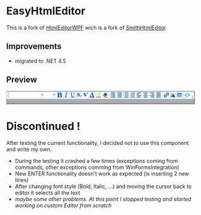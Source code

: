 # EasyHtmlEditor
This is a fork of [HtmlEditorWPF](https://github.com/LBRNZ/HtmlEditorWPF) wich is a fork of [SmithHtmlEditor](https://github.com/adambarath/SmithHtmlEditor).

## Improvements
- migrated to .NET 4.5

## Preview
![](Readme/preview.PNG?raw=true)

# Discontinued !
After testing the current functionality, I decided not to use this component and write my own.
- During the testing it crashed a few times (exceptions coming from commands, other exceptions comming from WinFormsIntegration)
- New ENTER functionality doesn't work as expected (is inserting 2 new lines)
- After changing font style (Bold, Italic, ...) and moving the cursor back to editor it selects all the text
- *maybe some other problems. At this point I stopped testing and started working on custom Editor from scratch*
